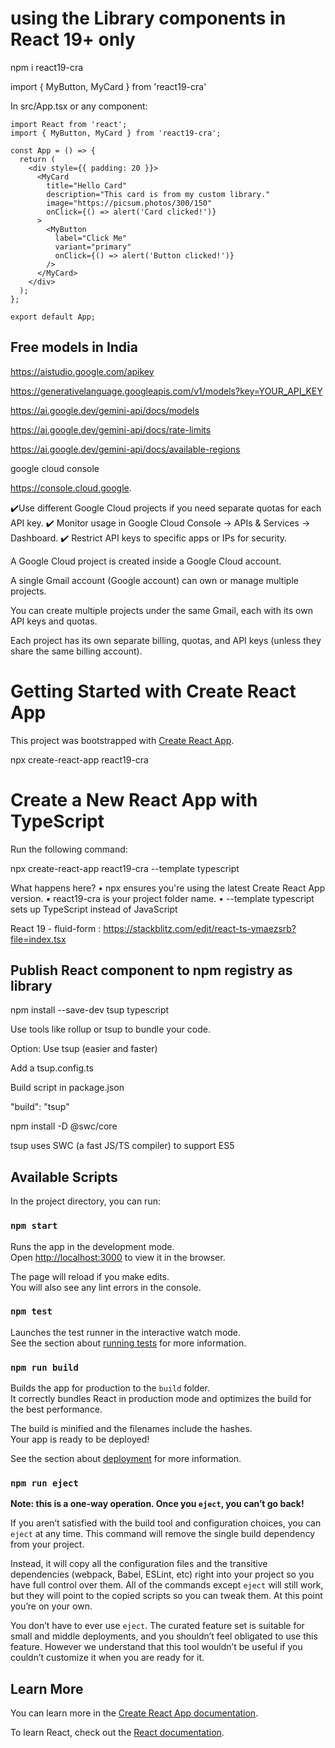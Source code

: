 # using the Library components in React 19+ only
npm i react19-cra

import { MyButton, MyCard } from 'react19-cra'

In src/App.tsx or any component:

```
import React from 'react';
import { MyButton, MyCard } from 'react19-cra'; 

const App = () => {
  return (
    <div style={{ padding: 20 }}>
      <MyCard
        title="Hello Card"
        description="This card is from my custom library."
        image="https://picsum.photos/300/150"
        onClick={() => alert('Card clicked!')}
      >
        <MyButton
          label="Click Me"
          variant="primary"
          onClick={() => alert('Button clicked!')}
        />
      </MyCard>
    </div>
  );
};

export default App;
```


## Free models in India
https://aistudio.google.com/apikey

https://generativelanguage.googleapis.com/v1/models?key=YOUR_API_KEY 

https://ai.google.dev/gemini-api/docs/models

https://ai.google.dev/gemini-api/docs/rate-limits

https://ai.google.dev/gemini-api/docs/available-regions

google cloud console

https://console.cloud.google.

✔️Use different Google Cloud projects if you need separate quotas for each API key.
✔️ Monitor usage in Google Cloud Console → APIs & Services → Dashboard.
✔️ Restrict API keys to specific apps or IPs for security.

A Google Cloud project is created inside a Google Cloud account.

A single Gmail account (Google account) can own or manage multiple projects.

You can create multiple projects under the same Gmail, each with its own API keys and quotas.

Each project has its own separate billing, quotas, and API keys (unless they share the same billing account).


# Getting Started with Create React App

This project was bootstrapped with [Create React App](https://github.com/facebook/create-react-app).

npx create-react-app react19-cra

# Create a New React App with TypeScript
Run the following command:

npx create-react-app react19-cra --template typescript

What happens here?
•	npx ensures you're using the latest Create React App version.
•	react19-cra is your project folder name.
•	--template typescript sets up TypeScript instead of JavaScript


React 19 - fluid-form : https://stackblitz.com/edit/react-ts-ymaezsrb?file=index.tsx

## Publish React component to npm registry as library
npm install --save-dev tsup typescript

Use tools like rollup or tsup to bundle your code.

Option: Use tsup (easier and faster)

Add a tsup.config.ts

Build script in package.json

"build": "tsup"

npm install -D @swc/core

tsup uses SWC (a fast JS/TS compiler) to support ES5
## Available Scripts

In the project directory, you can run:

### `npm start`

Runs the app in the development mode.\
Open [http://localhost:3000](http://localhost:3000) to view it in the browser.

The page will reload if you make edits.\
You will also see any lint errors in the console.

### `npm test`

Launches the test runner in the interactive watch mode.\
See the section about [running tests](https://facebook.github.io/create-react-app/docs/running-tests) for more information.

### `npm run build`

Builds the app for production to the `build` folder.\
It correctly bundles React in production mode and optimizes the build for the best performance.

The build is minified and the filenames include the hashes.\
Your app is ready to be deployed!

See the section about [deployment](https://facebook.github.io/create-react-app/docs/deployment) for more information.

### `npm run eject`

**Note: this is a one-way operation. Once you `eject`, you can’t go back!**

If you aren’t satisfied with the build tool and configuration choices, you can `eject` at any time. This command will remove the single build dependency from your project.

Instead, it will copy all the configuration files and the transitive dependencies (webpack, Babel, ESLint, etc) right into your project so you have full control over them. All of the commands except `eject` will still work, but they will point to the copied scripts so you can tweak them. At this point you’re on your own.

You don’t have to ever use `eject`. The curated feature set is suitable for small and middle deployments, and you shouldn’t feel obligated to use this feature. However we understand that this tool wouldn’t be useful if you couldn’t customize it when you are ready for it.

## Learn More

You can learn more in the [Create React App documentation](https://facebook.github.io/create-react-app/docs/getting-started).

To learn React, check out the [React documentation](https://reactjs.org/).
